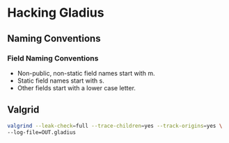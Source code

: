 # Hacking Gladius

## Naming Conventions

###  Field Naming Conventions
- Non-public, non-static field names start with m.
- Static field names start with s.
- Other fields start with a lower case letter.


## Valgrid
```bash
valgrind --leak-check=full --trace-children=yes --track-origins=yes \
--log-file=OUT.gladius
```
